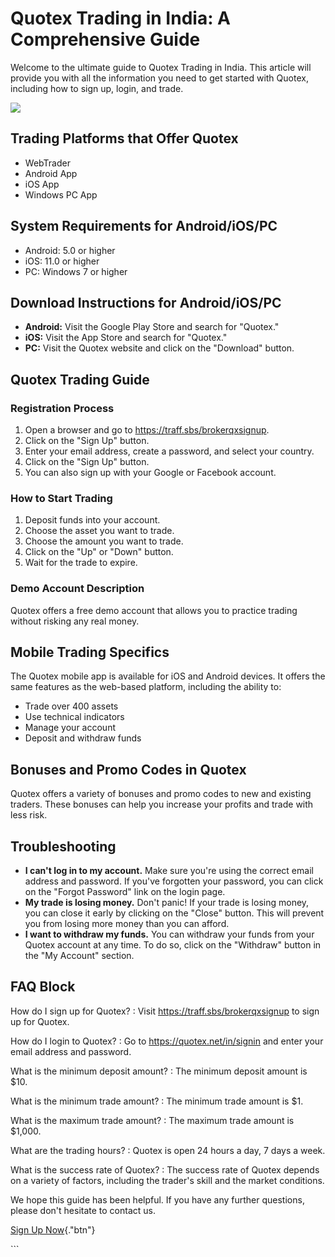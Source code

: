 

# Quotex Trading in India: A Comprehensive Guide

Welcome to the ultimate guide to Quotex Trading in India. This article
will provide you with all the information you need to get started with
Quotex, including how to sign up, login, and trade.

[![](https://static.quotex.io/files/12_en/300_250.jpg)](https://traff.sbs/brokerqxlid)




## Trading Platforms that Offer Quotex

-   WebTrader
-   Android App
-   iOS App
-   Windows PC App

## System Requirements for Android/iOS/PC

-   Android: 5.0 or higher
-   iOS: 11.0 or higher
-   PC: Windows 7 or higher

## Download Instructions for Android/iOS/PC

-   **Android:** Visit the Google Play Store and search for
    "Quotex."
-   **iOS:** Visit the App Store and search for "Quotex."
-   **PC:** Visit the Quotex website and click on the "Download"
    button.

## Quotex Trading Guide

### Registration Process

1.  Open a browser and go to https://traff.sbs/brokerqxsignup.
2.  Click on the "Sign Up" button.
3.  Enter your email address, create a password, and select your
    country.
4.  Click on the "Sign Up" button.
5.  You can also sign up with your Google or Facebook account.

### How to Start Trading

1.  Deposit funds into your account.
2.  Choose the asset you want to trade.
3.  Choose the amount you want to trade.
4.  Click on the "Up" or "Down" button.
5.  Wait for the trade to expire.

### Demo Account Description

Quotex offers a free demo account that allows you to practice trading
without risking any real money.

## Mobile Trading Specifics

The Quotex mobile app is available for iOS and Android devices. It
offers the same features as the web-based platform, including the
ability to:

-   Trade over 400 assets
-   Use technical indicators
-   Manage your account
-   Deposit and withdraw funds

## Bonuses and Promo Codes in Quotex

Quotex offers a variety of bonuses and promo codes to new and existing
traders. These bonuses can help you increase your profits and trade with
less risk.

## Troubleshooting

-   **I can\'t log in to my account.** Make sure you\'re using the
    correct email address and password. If you\'ve forgotten your
    password, you can click on the "Forgot Password" link on the
    login page.
-   **My trade is losing money.** Don\'t panic! If your trade is losing
    money, you can close it early by clicking on the "Close"
    button. This will prevent you from losing more money than you can
    afford.
-   **I want to withdraw my funds.** You can withdraw your funds from
    your Quotex account at any time. To do so, click on the
    "Withdraw" button in the "My Account" section.

## FAQ Block

How do I sign up for Quotex?
:   Visit https://traff.sbs/brokerqxsignup to sign up for Quotex.

How do I login to Quotex?
:   Go to https://quotex.net/in/signin and enter your email address and
    password.

What is the minimum deposit amount?
:   The minimum deposit amount is \$10.

What is the minimum trade amount?
:   The minimum trade amount is \$1.

What is the maximum trade amount?
:   The maximum trade amount is \$1,000.

What are the trading hours?
:   Quotex is open 24 hours a day, 7 days a week.

What is the success rate of Quotex?
:   The success rate of Quotex depends on a variety of factors,
    including the trader\'s skill and the market conditions.

We hope this guide has been helpful. If you have any further questions,
please don\'t hesitate to contact us.

[Sign Up Now](\%22https://traff.sbs/brokerqxsignup\%22){."btn"}

\`\`\`

